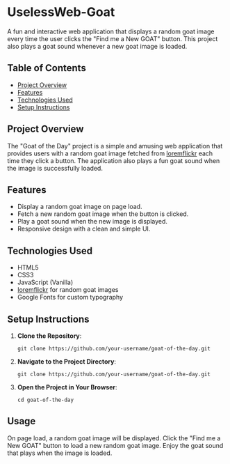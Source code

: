 # UselessWeb-Goat

A fun and interactive web application that displays a random goat image every time the user clicks the "Find me a New GOAT" button. This project also plays a goat sound whenever a new goat image is loaded.

## Table of Contents
- [Project Overview](#project-overview)
- [Features](#features)
- [Technologies Used](#technologies-used)
- [Setup Instructions](#setup-instructions)

## Project Overview

The "Goat of the Day" project is a simple and amusing web application that provides users with a random goat image fetched from [loremflickr](https://loremflickr.com/) each time they click a button. The application also plays a fun goat sound when the image is successfully loaded.

## Features
- Display a random goat image on page load.
- Fetch a new random goat image when the button is clicked.
- Play a goat sound when the new image is displayed.
- Responsive design with a clean and simple UI.

## Technologies Used
- HTML5
- CSS3
- JavaScript (Vanilla)
- [loremflickr](https://loremflickr.com/) for random goat images
- Google Fonts for custom typography

## Setup Instructions

1. **Clone the Repository**:
   ```
   git clone https://github.com/your-username/goat-of-the-day.git
2. **Navigate to the Project Directory**:
   ```
   git clone https://github.com/your-username/goat-of-the-day.git
3. **Open the Project in Your Browser**:
   ```
   cd goat-of-the-day
 ## Usage
  On page load, a random goat image will be displayed.
  Click the "Find me a New GOAT" button to load a new random goat image.
  Enjoy the goat sound that plays when the image is loaded.

